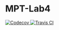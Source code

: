 <h1>MPT-Lab4</h1>

<a href="https://codecov.io/gh/daryanekryach/MPT-lab4">
  <img src="https://codecov.io/gh/daryanekryach/MPT-lab4/branch/master/graph/badge.svg" alt="Codecov" />
</a>
<a href="https://travis-ci.org/daryanekryach/MPT-Lab4">
  <img src="https://travis-ci.org/daryanekryach/MPT-Lab4.svg?branch=master" alt="Travis CI" />
</a>
